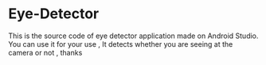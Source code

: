 # Eye-Detector
This is the source code of eye detector application made on Android Studio. You can use it for your use , It detects whether you are seeing at the camera or not , thanks

